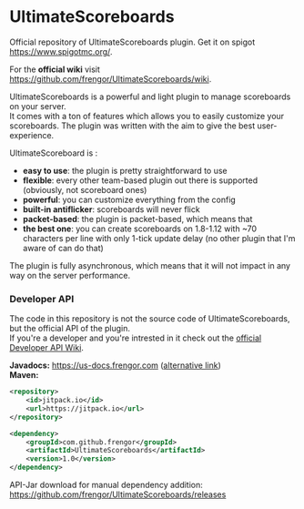 # UltimateScoreboards

Official repository of UltimateScoreboards plugin. Get it on spigot <https://www.spigotmc.org/>.

For the **official wiki** visit <https://github.com/frengor/UltimateScoreboards/wiki>.

UltimateScoreboards is a powerful and light plugin to manage scoreboards on your server.  
It comes with a ton of features which allows you to easily customize your scoreboards. The plugin was written with the aim to give the best user-experience.  

UltimateScoreboard is :
* **easy to use**: the plugin is pretty straightforward to use
* **flexible**: every other team-based plugin out there is supported (obviously, not scoreboard ones) 
* **powerful**: you can customize everything from the config
* **built-in antiflicker**: scoreboards will never flick
* **packet-based**: the plugin is packet-based, which means that 
* **the best one**: you can create scoreboards on 1.8-1.12 with ~70 characters per line with only 1-tick update delay (no other plugin that I'm aware of can do that)

The plugin is fully asynchronous, which means that it will not impact in any way on the server performance.

### Developer API

The code in this repository is not the source code of UltimateScoreboards, but the official API of the plugin.  
If you're a developer and you're intrested in it check out the [official Developer API Wiki](https://github.com/frengor/UltimateScoreboards/wiki/Developer-API).

**Javadocs:** <https://us-docs.frengor.com> ([alternative link](https://frengor.github.io/UltimateScoreboardsAPI/))  
**Maven:**
```xml
<repository>
    <id>jitpack.io</id>
    <url>https://jitpack.io</url>
</repository>
```
```xml
<dependency>
    <groupId>com.github.frengor</groupId>
    <artifactId>UltimateScoreboards</artifactId>
    <version>1.0</version>
</dependency>
```
API-Jar download for manual dependency addition: <https://github.com/frengor/UltimateScoreboards/releases>
